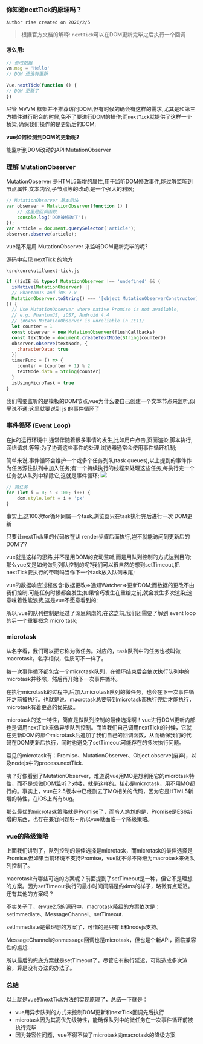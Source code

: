### 你知道nextTick的原理吗？

` Author rise created on 2020/2/5 `

> 根据官方文档的解释: `nextTick`可以在DOM更新完毕之后执行一个回调

#### 怎么用:
```javascript
// 修改数据 
vm.msg = 'Hello'
// DOM 还没有更新 
 
Vue.nextTick(function () { 
// DOM 更新了
})
```
尽管 MVVM 框架并不推荐访问DOM,但有时候的确会有这样的需求,尤其是和第三方插件进行配合的时候,免不了要进行DOM的操作;而`nextTick`就提供了这样一个桥梁,确保我们操作的是更新后的DOM;

**vue如何检测到DOM的更新呢?**

能监听到DOM改动的API:MutationObserver 

### 理解 MutationObserver

MutationObserver 是HTML5新增的属性,用于监听DOM修改事件,能过够监听到节点属性,文本内容,子节点等的改动,是一个强大的利器;

```javascript
// MutationObserver 基本用法
var observer = MutationObserver(function () {
    // 这里是回调函数
    console.log('DOM被修改了');
});
var article = document.querySelector('article');
observer.observe(article);
```

vue是不是用 MutationObserver 来监听DOM更新完毕的呢?

源码中实现 nextTick 的地方

`\src\core\util\next-tick.js`
```javascript
if (!isIE && typeof MutationObserver !== 'undefined' && (
  isNative(MutationObserver) ||
  // PhantomJS and iOS 7.x
  MutationObserver.toString() === '[object MutationObserverConstructor]'
)) {
  // Use MutationObserver where native Promise is not available,
  // e.g. PhantomJS, iOS7, Android 4.4
  // (#6466 MutationObserver is unreliable in IE11)
  let counter = 1
  const observer = new MutationObserver(flushCallbacks)
  const textNode = document.createTextNode(String(counter))
  observer.observe(textNode, {
    characterData: true
  })
  timerFunc = () => {
    counter = (counter + 1) % 2
    textNode.data = String(counter)
  }
  isUsingMicroTask = true
}
```
我们需要监听的是模板的DOM节点,vue为什么要自己创建一个文本节点来监听,似乎说不通;这里就要说到 js 的事件循环了

### 事件循环 (Event Loop)

在js的运行环境中,通常伴随着很多事情的发生,比如用户点击,页面渲染,脚本执行,网络请求,等等;为了协调这些事件的处理,浏览器通常会使用事件循环机制;

简单来说,事件循环会维护一个或多个任务列队(task queues),以上提到的事件作为任务源往队列中加入任务;有一个持续执行的线程来处理这些任务,每执行完一个任务就从队列中移除它,这就是事件循环;
![](https://mmbiz.qpic.cn/mmbiz_png/Ln9Ehepfls2VCgexqyyfibk2lbSVK5bL9SicAz8cGAJ1WsiaNd30pibBRPEoLtCYRk9PbyIlNC0xB348xX4Mu4Cl9g/640?wx_fmt=png)
```javascript
// 微任务
for (let i = 0; i < 100; i++) {
    dom.style.left = i + 'px'
}
```
事实上,这100次for循环同属一个task,浏览器只在task执行完后进行一次 DOM更新

只要让nextTick里的代码放在UI render步骤后面执行,岂不就能访问到更新后的DOM了?

vue就是这样的思路,并不是用DOM的变动监听,而是用队列控制的方式达到目的;那么vue又是如何做到列队控制的呢?我们可以很自然的想到setTimeout,把nextTick要执行的带啊吗当作下一个task放入队列末尾;

vue的数据响应过程包含:数据更改=>通知Watcher=>更新DOM;而数据的更改不由我们控制,可能任何时候都会发生;如果恰巧发生在重绘之前,就会发生多次渲染;这意味着性能浪费,这是vue不愿意看到的;

所以,vue的队列控制是经过了深思熟虑的;在这之前,我们还需要了解到 event loop的另一个重要概念 micro task;

### microtask
从名字看，我们可以把它称为微任务。对应的，task队列中的任务也被叫做macrotask。名字相似，性质可不一样了。

每一次事件循环都包含一个microtask队列，在循环结束后会依次执行队列中的microtask并移除，然后再开始下一次事件循环。

在执行microtask的过程中,后加入microtask队列的微任务，也会在下一次事件循环之前被执行。也就是说，macrotask总要等到microtask都执行完后才能执行，microtask有着更高的优先级。

microtask的这一特性，简直是做队列控制的最佳选择啊！vue进行DOM更新内部也是调用nextTick来做异步队列控制。而当我们自己调用nextTick的时候，它就在更新DOM的那个microtask后追加了我们自己的回调函数，从而确保我们的代码在DOM更新后执行，同时也避免了setTimeout可能存在的多次执行问题。

常见的microtask有：Promise、MutationObserver、Object.observe(废弃)，以及nodejs中的process.nextTick.

咦？好像看到了MutationObserver，难道说vue用MO是想利用它的microtask特性，而不是想做DOM监听？对喽，就是这样的。核心是microtask，用不用MO都行的。事实上，vue在2.5版本中已经删去了MO相关的代码，因为它是HTML5新增的特性，在iOS上尚有bug。

那么最优的microtask策略就是Promise了，而令人尴尬的是，Promise是ES6新增的东西，也存在兼容问题呀~ 所以vue就面临一个降级策略。

### vue的降级策略
上面我们讲到了，队列控制的最佳选择是microtask，而microtask的最佳选择是Promise.但如果当前环境不支持Promise，vue就不得不降级为macrotask来做队列控制了。

macrotask有哪些可选的方案呢？前面提到了setTimeout是一种，但它不是理想的方案。因为setTimeout执行的最小时间间隔是约4ms的样子，略微有点延迟。还有其他的方案吗？

不卖关子了，在vue2.5的源码中，macrotask降级的方案依次是：setImmediate、MessageChannel、setTimeout.

setImmediate是最理想的方案了，可惜的是只有IE和nodejs支持。

MessageChannel的onmessage回调也是microtask，但也是个新API，面临兼容性的尴尬...

所以最后的兜底方案就是setTimeout了，尽管它有执行延迟，可能造成多次渲染，算是没有办法的办法了。

### 总结
以上就是vue的nextTick方法的实现原理了，总结一下就是：

- vue用异步队列的方式来控制DOM更新和nextTick回调先后执行
- microtask因为其高优先级特性，能确保队列中的微任务在一次事件循环前被执行完毕
- 因为兼容性问题，vue不得不做了microtask向macrotask的降级方案
